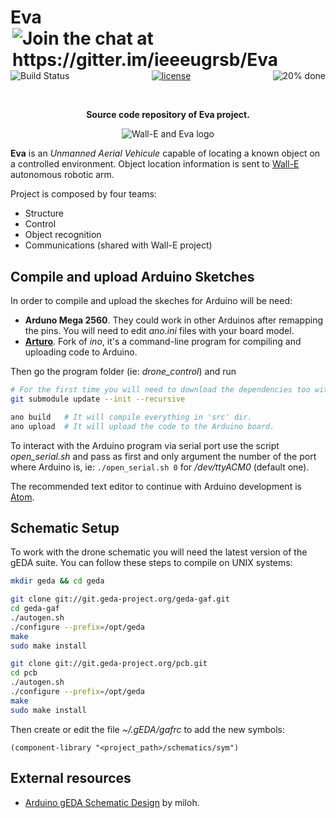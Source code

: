# Eva [<img alt="Join the chat at https://gitter.im/ieeeugrsb/Eva" src="https://badges.gitter.im/Join%20Chat.svg" align="right" />](https://gitter.im/ieeeugrsb/Eva?utm_source=badge&utm_medium=badge&utm_campaign=pr-badge&utm_content=badge)

<p align="center">
<a href="https://travis-ci.org/ieeeugrsb/Eva"><img alt="Build Status" src="https://travis-ci.org/ieeeugrsb/Eva.svg?branch=master" align="left" /></a>
<a href="http://www.gnu.org/copyleft/gpl.html"><img alt="license" src="https://img.shields.io/badge/license-GPL%20V3-blue.svg?style=flat"/></a>
<a href="https://github.com/fehmicansaglam/progressed.io"><img alt="20% done" src="http://progressed.io/bar/20" align="right" /></a>
</p>

<br>
<p align="center"><b>Source code repository of Eva project.</b></p>
<p align="center">
  <img alt="Wall-E and Eva logo" src="http://ieee-ugr.org/wp-content/uploads/2014/03/logo-WandE-e1431951239314.png" />
</p>

**Eva** is an *Unmanned Aerial Vehicule* capable of locating a known object on a controlled environment. Object location information is sent to [Wall-E](https://github.com/ieeeugrsb/Wall-E) autonomous robotic arm.

Project is composed by four teams:

* Structure
* Control
* Object recognition
* Communications (shared with Wall-E project)

## Compile and upload Arduino Sketches
In order to compile and upload the skeches for Arduino will be need:

* **Arduno Mega 2560**. They could work in other Arduinos after remapping the pins. You will need to edit *ano.ini* files with your board model.
* [**Arturo**](https://github.com/scottdarch/Arturo/). Fork of *ino*, it's a command-line program for compiling and uploading code to Arduino.

Then go the program folder (ie: *drone_control*) and run
``` bash
# For the first time you will need to download the dependencies too with:
git submodule update --init --recursive

ano build   # It will compile everything in 'src' dir.
ano upload  # It will upload the code to the Arduino board.
```

To interact with the Arduino program via serial port use the script *open_serial.sh* and pass as first and only argument the number of the port where Arduino is, ie: `./open_serial.sh 0` for */dev/ttyACM0* (default one).

The recommended text editor to continue with Arduino development is [Atom](https://github.com/atom/atom).

## Schematic Setup
To work with the drone schematic you will need the latest version of the gEDA suite. You can follow these steps to compile on UNIX systems:

``` bash
mkdir geda && cd geda

git clone git://git.geda-project.org/geda-gaf.git
cd geda-gaf
./autogen.sh
./configure --prefix=/opt/geda
make
sudo make install

git clone git://git.geda-project.org/pcb.git
cd pcb
./autogen.sh
./configure --prefix=/opt/geda
make
sudo make install
```

Then create or edit the file *~/.gEDA/gafrc* to add the new symbols:
```
(component-library "<project_path>/schematics/sym")
```

## External resources
* [Arduino gEDA Schematic Design](https://github.com/miloh/arduino-templates-gaf) by miloh.
